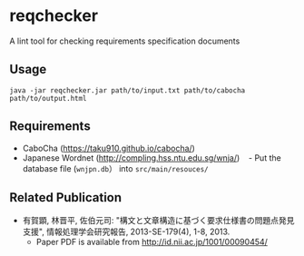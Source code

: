 # reqchecker
A lint tool for checking requirements specification documents

## Usage

    java -jar reqchecker.jar path/to/input.txt path/to/cabocha path/to/output.html

## Requirements

- CaboCha (https://taku910.github.io/cabocha/)
- Japanese Wordnet (http://compling.hss.ntu.edu.sg/wnja/)
    - Put the database file	(`wnjpn.db`） into `src/main/resouces/`

## Related Publication

- 有賀顕, 林晋平, 佐伯元司: "構文と文章構造に基づく要求仕様書の問題点発見支援", 情報処理学会研究報告, 2013-SE-179(4), 1-8, 2013.
    - Paper PDF is available from http://id.nii.ac.jp/1001/00090454/
